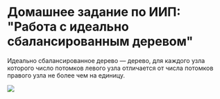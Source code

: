 # Домашнее задание по ИИП: "Работа с идеально сбалансированным деревом"

Идеально сбалансированное дерево — дерево, для каждого узла которого число потомков левого узла отличается от числа потомков правого узла не более чем на единицу.

![](https://it.kgsu.ru/C_DIN/images/ris68_5.jpg)
